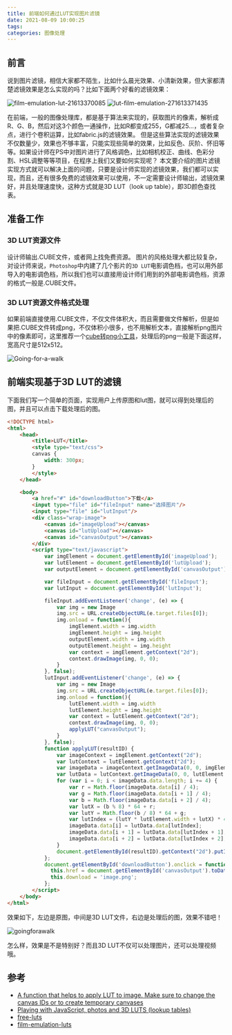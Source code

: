 ```yaml
---
title: 前端如何通过LUT实现图片滤镜
date: 2021-08-09 10:00:25
tags:
categories: 图像处理
---
```


## 前言
说到图片滤镜，相信大家都不陌生，比如什么晨光效果、小清新效果，但大家都清楚滤镜效果是怎么实现的吗？比如下面两个好看的滤镜效果：

![film-emulation-lut-21613370085](../images/2021/film-emulation-lut-21613370085.jpg)
![lut-film-emulation-271613371435](../images/2021/lut-film-emulation-271613371435.jpg)

在前端，一般的图像处理库，都是基于算法来实现的，获取图片的像素，解析成R、G、B，然后对这3个颜色一通操作，比如R都变成255，G都减25…，或者复杂点，进行个卷积运算，比如fabric.js的滤镜效果。
但是这些算法实现的滤镜效果不仅数量少，效果也不够丰富，只能实现些简单的效果，比如反色、灰阶、怀旧等等。如果设计师在PS中对图片进行了风格调色，比如相机校正、曲线、色彩分割、HSL调整等等项目，在程序上我们又要如何实现呢？
本文要介绍的图片滤镜实现方式就可以解决上面的问题，只要是设计师实现的滤镜效果，我们都可以实现，而且，还有很多免费的滤镜效果可以使用，不一定需要设计师输出，滤镜效果好，并且处理速度快，这种方式就是3D LUT（look up table），即3D颜色查找表。

## 准备工作
### 3D LUT资源文件
设计师输出.CUBE文件，或者网上找免费资源。
图片的风格处理大都比较复杂，对设计师来说，`Photoshop`中内建了几个影片的`3D LUT`电影调色档，也可以用外部导入的电影调色档，所以我们也可以直接用设计师们用到的外部电影调色档，资源的格式一般是.CUBE文件。

### 3D LUT资源文件格式处理
如果前端直接使用.CUBE文件，不仅文件体积大，而且需要做文件解析，但是如果把.CUBE文件转成png，不仅体积小很多，也不用解析文本，直接解析png图片中的像素即可，这里推荐一个[cube转png小工具](http://yyb.gtimg.com/aiplat/static/qcloud-cube-to-png.html)，处理后的png一般是下面这样，宽高尺寸是512x512。

![Going-for-a-walk](../images/2021/Going-for-a-walk.png)

## 前端实现基于3D LUT的滤镜
下面我们写一个简单的页面，实现用户上传原图和lut图，就可以得到处理后的图，并且可以点击下载处理后的图。

```html
<!DOCTYPE html>
<html>
    <head>
        <title>LUT</title>
        <style type="text/css">
        canvas {
            width: 300px;
        }
        </style>
    </head>

    <body>
        <a href="#" id="downloadButton">下载</a>
        <input type="file" id="fileInput" name="选择图片"/>
        <input type="file" id="lutInput"/>
        <div class="wrap-image">
            <canvas id="imageUpload"></canvas>
            <canvas id="lutUpload"></canvas>
            <canvas id="canvasOutput"></canvas>
        </div>
        <script type="text/javascript">
            var imgElement = document.getElementById('imageUpload');
            var lutElement = document.getElementById('lutUpload');
            var outputElement = document.getElementById('canvasOutput');

            var fileInput = document.getElementById('fileInput');
            var lutInput = document.getElementById('lutInput');

            fileInput.addEventListener('change', (e) => {
                var img = new Image
                img.src = URL.createObjectURL(e.target.files[0]);
                img.onload = function(){
                    imgElement.width = img.width
                    imgElement.height = img.height
                    outputElement.width = img.width
                    outputElement.height = img.height
                    var context = imgElement.getContext("2d");
                    context.drawImage(img, 0, 0);
                }
            }, false);
            lutInput.addEventListener('change', (e) => {
                var img = new Image
                img.src = URL.createObjectURL(e.target.files[0]);
                img.onload = function(){
                    lutElement.width = img.width
                    lutElement.height = img.height
                    var context = lutElement.getContext("2d");
                    context.drawImage(img, 0, 0);
                    applyLUT("canvasOutput");
                }
            }, false);
            function applyLUT(resultID) {
                var imageContext = imgElement.getContext("2d");
                var lutContext = lutElement.getContext("2d");
                var imageData = imageContext.getImageData(0, 0, imgElement.width, imgElement.height);
                var lutData = lutContext.getImageData(0, 0, lutElement.width, lutElement.height);
                for (var i = 0; i < imageData.data.length; i += 4) {
                    var r = Math.floor(imageData.data[i] / 4);
                    var g = Math.floor(imageData.data[i + 1] / 4);
                    var b = Math.floor(imageData.data[i + 2] / 4);
                    var lutX = (b % 8) * 64 + r;
                    var lutY = Math.floor(b / 8) * 64 + g;
                    var lutIndex = (lutY * lutElement.width + lutX) * 4;
                    imageData.data[i] = lutData.data[lutIndex];
                    imageData.data[i + 1] = lutData.data[lutIndex + 1];;
                    imageData.data[i + 2] = lutData.data[lutIndex + 2];;
                }
                document.getElementById(resultID).getContext("2d").putImageData(imageData, 0, 0);
            };
            document.getElementById('downloadButton').onclick = function() {
              this.href = document.getElementById('canvasOutput').toDataURL();
              this.download = 'image.png';
            };
        </script>
    </body>
</html>
```

效果如下，左边是原图，中间是3D LUT文件，右边是处理后的图，效果不错吧！

![goingforawalk](../images/2021/goingforawalk.png)

怎么样，效果是不是特别好？而且3D LUT不仅可以处理图片，还可以处理视频哦。

## 参考
- [A function that helps to apply LUT to image. Make sure to change the canvas IDs or to create temporary canvases](https://gist.github.com/kishmiryan-karlen/559c190f6c20856ee323)
- [Playing with JavaScript, photos and 3D LUTS (lookup tables)](https://www.emanueleferonato.com/2018/06/09/playing-with-javascript-photos-and-3d-luts-lookup-tables/)
- [free-luts](https://purple11.com/free-luts/)
- [film-emulation-luts](https://fixthephoto.com/film-emulation-luts)
